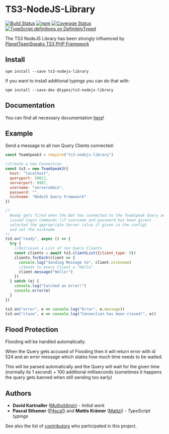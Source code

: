 
# TS3-NodeJS-Library

[![Build Status](https://travis-ci.com/Multivit4min/TS3-NodeJS-Library.svg?branch=master)](https://travis-ci.com/Multivit4min/TS3-NodeJS-Library)
[![npm](https://img.shields.io/npm/v/ts3-nodejs-library.svg)](https://www.npmjs.com/package/ts3-nodejs-library)
[![Coverage Status](https://coveralls.io/repos/github/Multivit4min/TS3-NodeJS-Library/badge.svg?branch=master)](https://coveralls.io/github/Multivit4min/TS3-NodeJS-Library?branch=master)
[![TypeScript definitions on DefinitelyTyped](https://definitelytyped.org/badges/standard.svg)](https://www.npmjs.com/package/@types/ts3-nodejs-library)

The TS3 NodeJS Library has been strongly influenced by [PlanetTeamSpeaks TS3 PHP
Framework](https://docs.planetteamspeak.com/ts3/php/framework/index.html)


## Install

`npm install --save ts3-nodejs-library`

If you want to install additional typings you can do that with:

`npm install --save-dev @types/ts3-nodejs-library`


## Documentation

You can find all necessary documentation [here](https://multivit4min.github.io/TS3-NodeJS-Library)!


## Example

Send a message to all non Query Clients connected:
```javascript
const TeamSpeak3 = require("ts3-nodejs-library")

//Create a new Connection
const ts3 = new TeamSpeak3({
  host: "localhost",
  queryport: 10011,
  serverport: 9987,
  username: "serveradmin",
  password: "",
  nickname: "NodeJS Query Framework"
})

/*
  Ready gets fired when the Bot has connected to the TeamSpeak Query and
  issued login commands (if username and password has been given)
  selected the appropriate Server (also if given in the config)
  and set the nickname
*/
ts3.on("ready", async () => {
  try {
    //Retrieves a List of non Query Clients
    const clients = await ts3.clientList({client_type: 0})
    clients.forEach(client => {
      console.log("Sending Message to", client.nickname)
      //Sends to every Client a "Hello"
      client.message("Hello!")
    })
  } catch (e) {
    console.log("Catched an error!")
    console.error(e)
  }
})

ts3.on("error", e => console.log("Error", e.message))
ts3.on("close", e => console.log("Connection has been closed!", e))
```


## Flood Protection

Flooding will be handled automatically.

When the Query gets accused of Flooding then it will return error with id 524 and an error message which states how much time needs to be waited.

This will be parsed automatically and the Query will wait for the given time (normally its 1 second) + 100 additional milliseconds (sometimes it happens the query gets banned when still sending too early)


## Authors

* **David Kartnaller** ([Multivit4min](https://github.com/Multivit4min)) - *Initial work*
* **Pascal Sthamer** ([P4sca1](https://github.com/P4sca1)) and **Mattis Krämer** ([Mattzi](https://github.com/Mattzi)) - *TypeScript typings*



See also the list of [contributors](https://github.com/Multivit4min/TS3-NodeJS-Library/graphs/contributors) who participated in this project.
